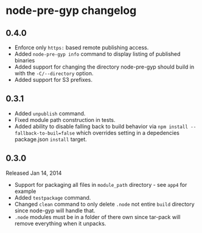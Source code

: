 # node-pre-gyp changelog

## 0.4.0
- Enforce only `https:` based remote publishing access.
- Added `node-pre-gyp info` command to display listing of published binaries
- Added support for changing the directory node-pre-gyp should build in with the `-C/--directory` option.
- Added support for S3 prefixes.

## 0.3.1
 - Added `unpublish` command.
 - Fixed module path construction in tests.
 - Added ability to disable falling back to build behavior via `npm install --fallback-to-buil=false` which overrides setting in a depedencies package.json `install` target.

## 0.3.0

Released Jan 14, 2014

 - Support for packaging all files in `module_path` directory - see `app4` for example
 - Added `testpackage` command.
 - Changed `clean` command to only delete `.node` not entire `build` directory since node-gyp will handle that.
 - `.node` modules must be in a folder of there own since tar-pack will remove everything when it unpacks.

